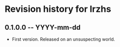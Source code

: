 # Revision history for lrzhs

## 0.1.0.0 -- YYYY-mm-dd

* First version. Released on an unsuspecting world.
